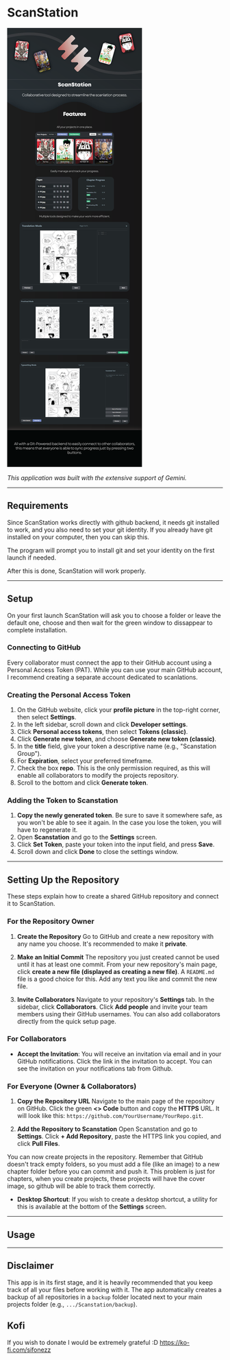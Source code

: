 # ScanStation
![SS](assets/pictures/ssintro.png)

*This application was built with the extensive support of Gemini.*

---

## Requirements

Since ScanStation works directly with github backend, it needs git installed to work, and you also need to set your git identity. If you already have git installed on your computer, then you can skip this.

The program will prompt you to install git and set your identity on the first launch if needed.

After this is done, ScanStation will work properly.

---

## Setup



On your first launch ScanStation will ask you to choose a folder or leave the default one, choose and then
wait for the green window to dissappear to complete installation.

### Connecting to GitHub



Every collaborator must connect the app to their GitHub account using a Personal Access Token (PAT). While you can use your main GitHub account, I recommend creating a separate account dedicated to scanlations.

### Creating the Personal Access Token



1.  On the GitHub website, click your **profile picture** in the top-right corner, then select **Settings**.
2.  In the left sidebar, scroll down and click **Developer settings**.
3.  Click **Personal access tokens**, then select **Tokens (classic)**.
4.  Click **Generate new token**, and choose **Generate new token (classic)**.
5.  In the **title** field, give your token a descriptive name (e.g., "Scanstation Group").
6.  For **Expiration**, select your preferred timeframe.
7.  Check the box **repo**. This is the only permission required, as this will enable all collaborators to modify the projects repository.
8.  Scroll to the bottom and click **Generate token**.

### Adding the Token to Scanstation



1.  **Copy the newly generated token**. Be sure to save it somewhere safe, as you won't be able to see it again. In the case you lose the token, you will have to regenerate it.
2.  Open **Scanstation** and go to the **Settings** screen.
3.  Click **Set Token**, paste your token into the input field, and press **Save**.
4.  Scroll down and click **Done** to close the settings window.

---

## Setting Up the Repository
These steps explain how to create a shared GitHub repository and connect it to ScanStation.



### For the Repository Owner

1.  **Create the Repository**
    Go to GitHub and create a new repository with any name you choose. It's recommended to make it **private**.

2.  **Make an Initial Commit**
    The repository you just created cannot be used until it has at least one commit. From your new repository's main page, click **create a new file (displayed as creating a new file)**. A `README.md` file is a good choice for this. Add any text you like and commit the new file.

3.  **Invite Collaborators**
    Navigate to your repository's **Settings** tab. In the sidebar, click **Collaborators**. Click **Add people** and invite your team members using their GitHub usernames.  You can also add collaborators directly from the quick setup page.


### For Collaborators



* **Accept the Invitation**: You will receive an invitation via email and in your GitHub notifications. Click the link in the invitation to accept. You can see the invitation on your notifications tab from Github.


### For Everyone (Owner & Collaborators)


1.  **Copy the Repository URL**
    Navigate to the main page of the repository on GitHub. Click the green **<> Code** button and copy the **HTTPS** URL. It will look like this: `https://github.com/YourUsername/YourRepo.git`.

2.  **Add the Repository to Scanstation**
    Open Scanstation and go to **Settings**. Click **+ Add Repository**, paste the HTTPS link you copied, and click **Pull Files**.

You can now create projects in the repository. Remember that GitHub doesn't track empty folders, so you must add a file (like an image) to a new chapter folder before you can commit and push it. This problem is just for chapters, when you create projects, these projects will have the cover image, so github will be able to track them correctly.

* **Desktop Shortcut**: If you wish to create a desktop shortcut, a utility for this is available at the bottom of the **Settings** screen.

---

## Usage


---
## Disclaimer
This app is in its first stage, and it is heavily recommended that you keep track of all your files before working with it. The app automatically creates a backup of all repositories in a `backup` folder located next to your main projects folder (e.g., `.../Scanstation/backup`).

## Kofi
If you wish to donate I would be extremely grateful :D
https://ko-fi.com/sifonezz
